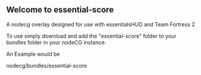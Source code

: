 ## Welcome to essential-score
A nodecg overlay designed for use with essentialsHUD and Team Fortress 2

To use simply download and add the "essential-score" folder to your bundles folder in your nodeCG instance.

An Example would be

nodecg/bundles/essential-score
